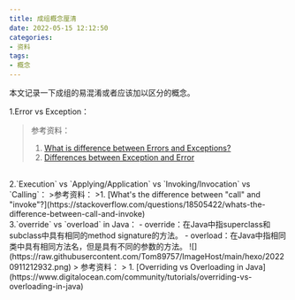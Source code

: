 ```yaml
---
title: 成组概念厘清
date: 2022-05-15 12:12:50
categories:
- 资料
tags:
- 概念
---
```




本文记录一下成组的易混淆或者应该加以区分的概念。

<!--more-->

1.Error vs Exception：

>参考资料：
>
>1. [What is difference between Errors and Exceptions?](https://stackoverflow.com/questions/5813614/what-is-difference-between-errors-and-exceptions)
>2. [Differences between Exception and Error](https://stackoverflow.com/questions/912334/differences-between-exception-and-error)

</br>
2.`Execution` vs `Applying/Application` vs `Invoking/Invocation` vs `Calling`：
>参考资料：
>1. [What's the difference between "call" and "invoke"?](https://stackoverflow.com/questions/18505422/whats-the-difference-between-call-and-invoke)

</br>
3.`override` vs `overload` in Java：
- override：在Java中指superclass和subclass中具有相同的method signature的方法。
- overload：在Java中指相同类中具有相同方法名，但是具有不同的参数的方法。
![](https://raw.githubusercontent.com/Tom89757/ImageHost/main/hexo/20220911212932.png)
> 参考资料：
> 1. [Overriding vs Overloading in Java](https://www.digitalocean.com/community/tutorials/overriding-vs-overloading-in-java)

</br>
